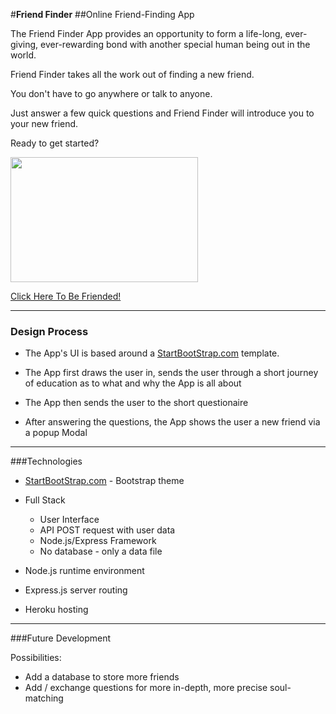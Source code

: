 #**Friend Finder**
##Online Friend-Finding App


The Friend Finder App provides an opportunity to form a life-long, ever-giving, ever-rewarding bond with another special human being out in the world.

Friend Finder takes all the work out of finding a new friend.

You don't have to go anywhere or talk to anyone. 

Just answer a few quick questions and Friend Finder will introduce you to your new friend.

Ready to get started?

[<img src="https://github.com/boslott/friendFinderApp/blob/master/public/img/heroShot.png" width="300" height="200" >](https://gentle-garden-22232.herokuapp.com)


[Click Here To Be Friended!](https://gentle-garden-22232.herokuapp.com)

---

### Design Process

* The App's UI is based around a [StartBootStrap.com](https://startbootstrap.com) template. 

* The App first draws the user in, sends the user through a short journey of education as to what and why the App is all about

* The App then sends the user to the short questionaire

* After answering the questions, the App shows the user a new friend via a popup Modal


---

###Technologies

* [StartBootStrap.com](https://startbootstrap.com) - Bootstrap theme

* Full Stack
    * User Interface
    * API POST request with user data
    * Node.js/Express Framework
    * No database - only a data file

* Node.js runtime environment
* Express.js server routing
* Heroku hosting

---

###Future Development

Possibilities:

* Add a database to store more friends
* Add / exchange questions for more in-depth, more precise soul-matching
